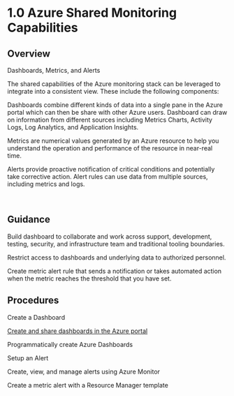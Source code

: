 # 1.0 Azure Shared Monitoring Capabilities 

## Overview 

Dashboards, Metrics, and Alerts 

The shared capabilities of the Azure monitoring stack can be leveraged to integrate into a consistent view. These include the following components:  

Dashboards combine different kinds of data into a single pane in the Azure portal which can then be share with other Azure users. Dashboard can draw on information from different sources including Metrics Charts, Activity Logs, Log Analytics, and Application Insights. 

Metrics are numerical values generated by an Azure resource to help you understand the operation and performance of the resource in near-real time.  

Alerts provide proactive notification of critical conditions and potentially take corrective action. Alert rules can use data from multiple sources, including metrics and logs.  

  

 

## Guidance 

 

Build dashboard to collaborate and work across support, development, testing, security, and infrastructure team and traditional tooling boundaries. 

 

Restrict access to dashboards and underlying data to authorized personnel. 

 

Create metric alert rule that sends a notification or takes automated action when the metric reaches the threshold that you have set.  

 

 

## Procedures 

 

Create a Dashboard 

[Create and share dashboards in the Azure portal](https://docs.microsoft.com/en-us/azure/azure-portal/azure-portal-dashboards) 

Programmatically create Azure Dashboards 

 

Setup an Alert 

Create, view, and manage alerts using Azure Monitor 

Create a metric alert with a Resource Manager template 

 
